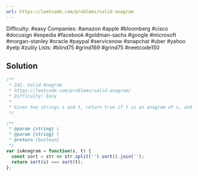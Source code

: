 ```yaml
---
url: https://leetcode.com/problems/valid-anagram
---
```


Difficulty: #easy
Companies: #amazon #apple #bloomberg #cisco #docusign #expedia #facebook #goldman-sachs #google #microsoft #morgan-stanley #oracle #paypal #servicenow #snapchat #uber #yahoo #yelp #zulily
Lists: #blind75 #grind169 #grind75 #neetcode150

## Solution

```javascript
/**
 * 242. Valid Anagram
 * https://leetcode.com/problems/valid-anagram/
 * Difficulty: Easy
 *
 * Given two strings s and t, return true if t is an anagram of s, and false otherwise.
 */

/**
 * @param {string} s
 * @param {string} t
 * @return {boolean}
 */
var isAnagram = function(s, t) {
  const sort = str => str.split('').sort().join('');
  return sort(s) === sort(t);
};

```
